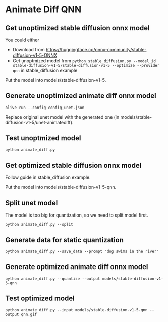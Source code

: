 # Animate Diff QNN

## Get unoptimized stable diffusion onnx model

You could either
- Download from https://huggingface.co/onnx-community/stable-diffusion-v1-5-ONNX
- Get unoptmized model from `python stable_diffusion.py --model_id stable-diffusion-v1-5/stable-diffusion-v1-5 --optimize --provider qnn` in stable_diffusion example

Put the model into models/stable-diffusion-v1-5.

## Generate unoptimized animate diff onnx model

`olive run --config config_unet.json`

Replace original unet model with the generated one (in models/stable-diffusion-v1-5/unet-animatediff).

## Test unoptmized model

`python animate_diff.py`

## Get optimized stable diffusion onnx model

Follow guide in stable_diffusion example.

Put the model into models/stable-diffusion-v1-5-qnn.

## Split unet model

The model is too big for quantization, so we need to split model first.

`python animate_diff.py --split`

## Generate data for static quantization

`python animate_diff.py --save_data --prompt "dog swims in the river"`

## Generate optimized animate diff onnx model

`python animate_diff.py --quantize --output models/stable-diffusion-v1-5-qnn`

## Test optimized model

`python animate_diff.py --input models/stable-diffusion-v1-5-qnn --output qnn.gif`

